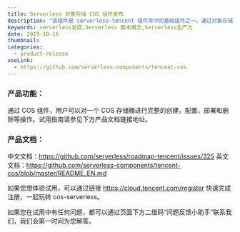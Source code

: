 ```yaml
---
title: Serverless 对象存储 COS 组件发布
description: "该组件是 serverless-tencent 组件库中的基础组件之一。通过对象存储 COS 组件，可以快速，方便的创建，配置和管理腾讯云的 COS 存储桶"
keywords: serverless发展,Serverless 基本概念,Serverless生产力
date: 2019-10-16
thumbnail: 
categories:
  - product-release
useLink: 
  - https://github.com/serverless-components/tencent-cos  
---
```


### **产品功能**：
通过 COS 组件，用户可以对一个 COS 存储桶进行完整的创建，配置，部署和删除等操作。试用指南请参见下方产品文档链接地址。


### **产品文档**：
中文文档：https://github.com/serverless/roadmap-tencent/issues/325
英文文档：https://github.com/serverless-components/tencent-cos/blob/master/README_EN.md

如果您想体验试用，可以通过链接 https://cloud.tencent.com/register 快速完成注册，一起玩转 cos-serverless。

如果您在试用中有任何问题，都可以通过页面下方二维码“问题反馈小助手”联系我们，我们会第一时间为您解答。


